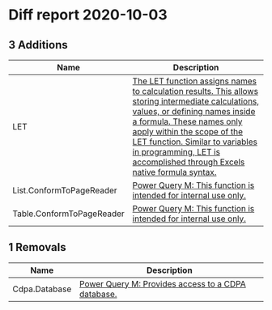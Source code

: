 # Diff report 2020-10-03

## 3 Additions

| Name                      | Description                                                                                                                                                                                                                                                                                                                                                                                                   |
| ------------------------- | ------------------------------------------------------------------------------------------------------------------------------------------------------------------------------------------------------------------------------------------------------------------------------------------------------------------------------------------------------------------------------------------------------------- |
| LET                       | [The LET function assigns names to calculation results. This allows storing intermediate calculations, values, or defining names inside a formula. These names only apply within the scope of the LET function. Similar to variables in programming, LET is accomplished through Excels native formula syntax.](https://support.microsoft.com/en-us/office/let-function-34842dd8-b92b-4d3f-b325-b8b8f9908999) |
| List.ConformToPageReader  | [Power Query M: This function is intended for internal use only.](https://docs.microsoft.com/en-us/powerquery-m/list-conformtopagereader)                                                                                                                                                                                                                                                                     |
| Table.ConformToPageReader | [Power Query M: This function is intended for internal use only.](https://docs.microsoft.com/en-us/powerquery-m/table-conformtopagereader)                                                                                                                                                                                                                                                                    |

## 1 Removals

| Name          | Description                                                                                                       |
| ------------- | ----------------------------------------------------------------------------------------------------------------- |
| Cdpa.Database | [Power Query M: Provides access to a CDPA database.](https://docs.microsoft.com/en-us/powerquery-m/cdpa-database) |